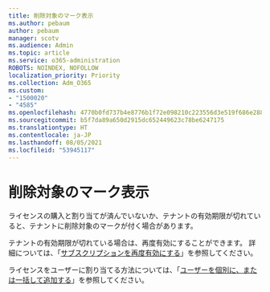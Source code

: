 ```yaml
---
title: 削除対象のマーク表示
ms.author: pebaum
author: pebaum
manager: scotv
ms.audience: Admin
ms.topic: article
ms.service: o365-administration
ROBOTS: NOINDEX, NOFOLLOW
localization_priority: Priority
ms.collection: Adm_O365
ms.custom:
- "1500020"
- "4585"
ms.openlocfilehash: 4770b0fd737b4e8776b1f72e098210c223556d3e519f686e2881fa94e84748d1
ms.sourcegitcommit: b5f7da89a650d2915dc652449623c78be6247175
ms.translationtype: HT
ms.contentlocale: ja-JP
ms.lasthandoff: 08/05/2021
ms.locfileid: "53945117"
---
```

# <a name="marked-for-removal"></a>削除対象のマーク表示

ライセンスの購入と割り当てが済んでいないか、テナントの有効期限が切れていると、テナントに削除対象のマークが付く場合があります。 

テナントの有効期限が切れている場合は、再度有効にすることができます。 詳細については、「[サブスクリプションを再度有効にする](https://docs.microsoft.com/microsoft-365/commerce/subscriptions/reactivate-your-subscription?view=o365-worldwide)」を参照してください。

ライセンスをユーザーに割り当てる方法については、「[ユーザーを個別に、または一括して追加する](https://support.office.com/article/Assign-or-remove-licenses-for-Office-365-for-business-997596b5-4173-4627-b915-36abac6786dc)」を参照してください。
